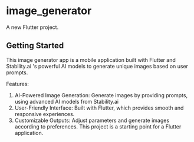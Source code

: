 # image_generator

A new Flutter project.

## Getting Started
This image generator app is a mobile application built with Flutter and Stability.ai 's powerful AI models to generate unique images based on user prompts.

Features:

1. AI-Powered Image Generation: Generate images by providing prompts, using advanced AI models 
   from Stability.ai
2. User-Friendly Interface: Built with Flutter, which provides smooth and responsive experiences.
3. Customizable Outputs: Adjust parameters and generate images according to preferences.
This project is a starting point for a Flutter application.
